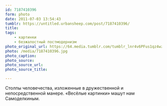 ```yaml
---
id: 7187410396
form: photo
date: 2011-07-03 13:54:43
tumblr: https://untitled.urbansheep.com/post/7187410396/
title:
tags:
    - картинки
    - безжалостный постмодернизм
photo_original_url: https://64.media.tumblr.com/tumblr_lnr4v6PFus1qz4wzio1_500.jpg
photo: /media/7187410396.jpg
photo_caption: 
photo_source:
photo_source_url:
photo_source_title:

---
```


<p>Столпы человечества, изложенные в дружественной и непосредственной манере. «Весёлые картинки» машут нам Самоделкиным.</p>
